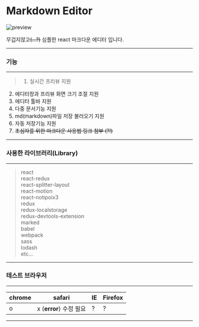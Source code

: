 Markdown Editor
===
![preview](https://github.com/nabigraphics/fd-test/blob/master/preview.png?raw=true)  

무겁지않고~~(...?)~~ 심플한 react 마크다운 에디터 입니다.  

---

### 기능
---
>1. 실시간 프리뷰 지원
2. 에디터창과 프리뷰 화면 크기 조절 지원
3. 에디터 툴바 지원
4. 다중 문서기능 지원
5. md(markdown)파일 저장 불러오기 지원
6. 자동 저장기능 지원
7. ~~초심자를 위한 마크다운 사용법 링크 첨부 (?!)~~ 

---

### 사용한 라이브러리(Library)
---
>react  
react-redux  
react-splitter-layout  
react-motion  
react-notipoix3  
redux  
redux-localstorage  
redux-devtools-extension  
marked  
babel  
webpack  
sass  
lodash  
etc...

---

### 테스트 브라우저
---
| chrome | safari | IE | Firefox |  
|---|---|---|---|
| o | x (**error**) 수정 필요 | ? | ? |
---